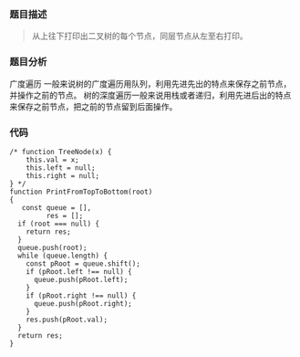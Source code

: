 ### 题目描述
> 从上往下打印出二叉树的每个节点，同层节点从左至右打印。

### 题目分析
广度遍历
一般来说树的广度遍历用队列，利用先进先出的特点来保存之前节点，并操作之前的节点。
树的深度遍历一般来说用栈或者递归，利用先进后出的特点来保存之前节点，把之前的节点留到后面操作。


### 代码
```
/* function TreeNode(x) {
    this.val = x;
    this.left = null;
    this.right = null;
} */
function PrintFromTopToBottom(root)
{
   const queue = [],
         res = [];
  if (root === null) {
    return res;
  }
  queue.push(root);
  while (queue.length) {
    const pRoot = queue.shift();
    if (pRoot.left !== null) {
      queue.push(pRoot.left);
    }
    if (pRoot.right !== null) {
      queue.push(pRoot.right);
    }
    res.push(pRoot.val);
  }
  return res;
} 
```
